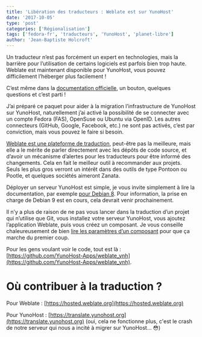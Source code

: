 ```yaml
---
title: 'Libération des traducteurs : Weblate est sur YunoHost'
date: '2017-10-05'
type: 'post'
categories: ['Régionalisation']
tags: ['fedora-fr', 'traducteurs', 'YunoHost', 'planet-libre']
author: 'Jean-Baptiste Holcroft'
---
```


Un traducteur n’est pas forcément un expert en technologies, mais la barrière pour l’utilisation de certains logiciels est parfois bien trop haute. Weblate est maintenant disponible pour YunoHost, vous pouvez difficilement l’héberger plus facilement !

C’est même dans la [documentation officielle](https://docs.weblate.org/en/latest/admin/deployments.html#weblate-in-yunohost), un bouton, quelques questions et c’est parti !

J’ai préparé ce paquet pour aider à la migration l’infrastructure de YunoHost sur YunoHost, naturellement j’ai activé la possibilité de se connecter avec un compte Fedora (FAS), OpenSuse ou Ubuntu via OpenID. Les autres connecteurs (GitHub, Google, Facebook, etc.) ne sont pas activés, c’est par conviction, mais vous pouvez le faire si besoin.

[Weblate est une plateforme de traduction](https://weblate.org), peut-être pas la meilleure, mais elle a le mérite de parler directement avec les dépôts de code source, et d’avoir un mécanisme d’alertes pour les traducteurs pour être informé des changements. Cela en fait le meilleur outil à recommander aux projets. Seuls les plus gros verront un intérêt dans des outils de type Pontoon ou Pootle, et quelques sociétés aimeront Zanata.

Déployer un serveur YunoHost est simple, je vous invite simplement à lire la documentation, par exemple [pour Debian 8](https://yunohost.org/#/install_on_debian_fr). Pour information, la prise en charge de Debian 9 est en cours, cela devrait venir prochainement.

Il n’y a plus de raison de ne pas vous lancer dans la traduction d’un projet qui n’utilise que Git, vous installez votre serveur YunoHost, vous ajoutez l’application Weblate, puis vous créez un composant. Je vous conseille chaleureusement de bien [lire les paramètres d’un composant](https://docs.weblate.org/en/weblate-2.16/admin/projects.html#component) pour que ça marche du premier coup.

Pour les gens voulant voir le code, tout est là : [https://github.com/YunoHost-Apps/weblate_ynh](https://github.com/YunoHost-Apps/weblate_ynh).

# Où contribuer à la traduction ?

Pour Weblate : [https://hosted.weblate.org](https://hosted.weblate.org)

Pour YunoHost : [https://translate.yunohost.org](https://translate.yunohost.org) (oui, cela ne fonctionne plus, c'est le crash de notre serveur qui nous a incité à migrer sur YunoHost… 😳)
